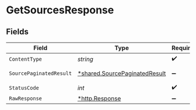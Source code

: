 # GetSourcesResponse


## Fields

| Field                                                                         | Type                                                                          | Required                                                                      | Description                                                                   |
| ----------------------------------------------------------------------------- | ----------------------------------------------------------------------------- | ----------------------------------------------------------------------------- | ----------------------------------------------------------------------------- |
| `ContentType`                                                                 | *string*                                                                      | :heavy_check_mark:                                                            | N/A                                                                           |
| `SourcePaginatedResult`                                                       | [*shared.SourcePaginatedResult](../../models/shared/sourcepaginatedresult.md) | :heavy_minus_sign:                                                            | List of sources                                                               |
| `StatusCode`                                                                  | *int*                                                                         | :heavy_check_mark:                                                            | N/A                                                                           |
| `RawResponse`                                                                 | [*http.Response](https://pkg.go.dev/net/http#Response)                        | :heavy_minus_sign:                                                            | N/A                                                                           |